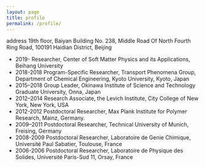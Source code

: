 ```yaml
---
layout: page
title: profile
permalink: /profile/
---
```


address
19th floor, Baiyan Building
No. 238, Middle Road Of North Fourth Ring Road, 100191
Haidian District, Beijing

- 2019-     Researcher, Center of Soft Matter Physics and its Applications, Beihang University
- 2018-2018 Program-Specific Researcher, Transport Phenomena Group, Department of Chemical Engineering, Kyoto University, Kyoto, Japan
- 2015–2018 Group Leader, Okinawa Institute of Science and Technology Graduate University,
Onna, Japan
- 2012–2014 Research Associate, the Levich Institute, City College of New York, New York, USA
- 2012-2012 Postdoctoral Researcher, Max Plank Institute for Polymer Research, Mainz, Germany.  
- 2009–2011 Postdoctoral Researcher, Technical University of Munich, Freising, Germany
- 2008-2009 Postdoctoral Researcher, Laboratoire de Genie Chimique, Université Paul Sabatier, Toulouse, France
- 2006-2006 Postdoctoral Researcher, Laboratoire de Physique des Solides, Université Paris-Sud 11,
Orsay, France


